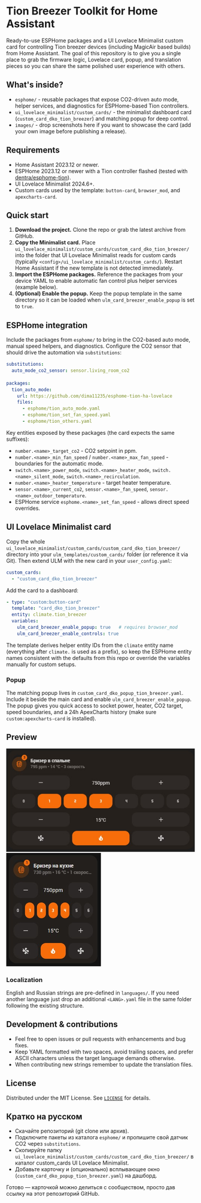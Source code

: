 # Tion Breezer Toolkit for Home Assistant

Ready-to-use ESPHome packages and a UI Lovelace Minimalist custom card for controlling Tion breezer devices (including MagicAir based builds) from Home Assistant. The goal of this repository is to give you a single place to grab the firmware logic, Lovelace card, popup, and translation pieces so you can share the same polished user experience with others.

## What's inside?
- `esphome/` - reusable packages that expose CO2-driven auto mode, helper services, and diagnostics for ESPHome-based Tion controllers.
- `ui_lovelace_minimalist/custom_cards/` - the minimalist dashboard card (`custom_card_dko_tion_breezer`) and matching popup for deep control.
- `images/` - drop screenshots here if you want to showcase the card (add your own image before publishing a release).

## Requirements
- Home Assistant 2023.12 or newer.
- ESPHome 2023.12 or newer with a Tion controller flashed (tested with [dentra/esphome-tion](https://github.com/dentra/esphome-tion)).
- UI Lovelace Minimalist 2024.6+.
- Custom cards used by the template: `button-card`, `browser_mod`, and `apexcharts-card`.

## Quick start
1. **Download the project.** Clone the repo or grab the latest archive from GitHub.
2. **Copy the Minimalist card.** Place `ui_lovelace_minimalist/custom_cards/custom_card_dko_tion_breezer/` into the folder that UI Lovelace Minimalist reads for custom cards (typically `<config>/ui_lovelace_minimalist/custom_cards/`). Restart Home Assistant if the new template is not detected immediately.
3. **Import the ESPHome packages.** Reference the packages from your device YAML to enable automatic fan control plus helper services (example below).
4. **(Optional) Enable the popup.** Keep the popup template in the same directory so it can be loaded when `ulm_card_breezer_enable_popup` is set to `true`.

## ESPHome integration
Include the packages from `esphome/` to bring in the CO2-based auto mode, manual speed helpers, and diagnostics. Configure the CO2 sensor that should drive the automation via `substitutions`:

```yaml
substitutions:
  auto_mode_co2_sensor: sensor.living_room_co2

packages:
  tion_auto_mode:
    url: https://github.com/dima11235/esphome-tion-ha-lovelace
    files:
      - esphome/tion_auto_mode.yaml
      - esphome/tion_set_fan_speed.yaml
      - esphome/tion_others.yaml
```

Key entities exposed by these packages (the card expects the same suffixes):
- `number.<name>_target_co2` - CO2 setpoint in ppm.
- `number.<name>_min_fan_speed` / `number.<name>_max_fan_speed` - boundaries for the automatic mode.
- `switch.<name>_power_mode`, `switch.<name>_heater_mode`, `switch.<name>_silent_mode`, `switch.<name>_recirculation`.
- `number.<name>_heater_temperature` - target heater temperature.
- `sensor.<name>_current_co2`, `sensor.<name>_fan_speed`, `sensor.<name>_outdoor_temperature`.
- ESPHome service `esphome.<name>_set_fan_speed` - allows direct speed overrides.

## UI Lovelace Minimalist card
Copy the whole `ui_lovelace_minimalist/custom_cards/custom_card_dko_tion_breezer/` directory into your `ulm_templates/custom_cards/` folder (or reference it via Git). Then extend ULM with the new card in your `user_config.yaml`:

```yaml
custom_cards:
  - "custom_card_dko_tion_breezer"
```

Add the card to a dashboard:

```yaml
- type: "custom:button-card"
  template: "card_dko_tion_breezer"
  entity: climate.tion_breezer
  variables:
    ulm_card_breezer_enable_popup: true   # requires browser_mod
    ulm_card_breezer_enable_controls: true
```

The template derives helper entity IDs from the `climate` entity name (everything after `climate.` is used as a prefix), so keep the ESPHome entity names consistent with the defaults from this repo or override the variables manually for custom setups.

### Popup
The matching popup lives in `custom_card_dko_popup_tion_breezer.yaml`. Include it beside the main card and enable `ulm_card_breezer_enable_popup`. The popup gives you quick access to socket power, heater, CO2 target, speed boundaries, and a 24h ApexCharts history (make sure `custom:apexcharts-card` is installed).

## Preview
![Full card layout](images/big.jpg)
![Compact card layout](images/small.jpg)

### Localization
English and Russian strings are pre-defined in `languages/`. If you need another language just drop an additional `<LANG>.yaml` file in the same folder following the existing structure.

## Development & contributions
- Feel free to open issues or pull requests with enhancements and bug fixes.
- Keep YAML formatted with two spaces, avoid trailing spaces, and prefer ASCII characters unless the target language demands otherwise.
- When contributing new strings remember to update the translation files.

## License
Distributed under the MIT License. See [`LICENSE`](LICENSE) for details.

## Кратко на русском
- Скачайте репозиторий (git clone или архив).
- Подключите пакеты из каталога `esphome/` и пропишите свой датчик CO2 через `substitutions`.
- Скопируйте папку `ui_lovelace_minimalist/custom_cards/custom_card_dko_tion_breezer/` в каталог custom_cards UI Lovelace Minimalist.
- Добавьте карточку и (опционально) всплывающее окно (`custom_card_dko_popup_tion_breezer.yaml`) на дашборд.

Готово — карточкой можно делиться с сообществом, просто дав ссылку на этот репозиторий GitHub.
